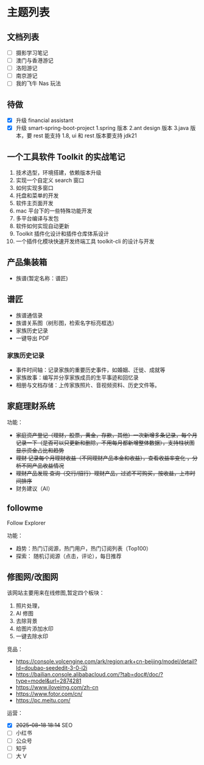# 主题列表

## 文档列表

-   [ ] 摄影学习笔记
-   [ ] 澳门与香港游记
-   [ ] 洛阳游记
-   [ ] 南京游记
-   [ ] 我的飞牛 Nas 玩法

## 待做

-   [x] 升级 financial assistant
-   [x] 升级 smart-spring-boot-project
        1.spring 版本
        2.ant design 版本
        3.java 版本，要 rest 能支持 1.8, ui 和 rest 版本要支持 jdk21

## 一个工具软件 Toolkit 的实战笔记

1. 技术选型，环境搭建，依赖版本升级
2. 实现一个自定义 search 窗口
3. 如何实现多窗口
4. 托盘和菜单的开发
5. 软件主页面开发
6. mac 平台下的一些特殊功能开发
7. 多平台编译与发包
8. 软件如何实现自动更新
9. Toolkit 插件化设计和插件仓库体系设计
10. 一个插件化模块快速开发终端工具 toolkit-cli 的设计与开发

## 产品集装箱

-   族谱(暂定名称：谱匠)

## 谱匠

-   族谱通信录
-   族谱关系图（树形图，检索名字标亮框选）
-   家族历史记录
-   一键导出 PDF

### 家族历史记录

-   事件时间轴：记录家族的重要历史事件，如婚姻、迁徙、成就等
-   家族故事：编写并分享家族成员的生平事迹和回忆录
-   相册与文档存储：上传家族照片、音视频资料、历史文件等。

## 家庭理财系统

功能：

-   ~~家庭资产登记（理财，股票，黄金，存款，其他）一次新增多条记录，每个月记录一下（是否可以只更新和删除，不用每月都新增整体数据），支持柱状图显示资金占比和趋势~~
-   ~~理财 记录每个月理财收益（不同理财产品本金和收益），查看收益率变化 ，分析不同产品收益情况~~
-   ~~理财产品发现 查询（交行/招行）理财产品，过滤不可购买，按收益，上市时间排序~~
-   财务建议（AI）

## followme

Follow Explorer

功能：

-   趋势：热门订阅源，热门用户，热门订阅列表（Top100）
-   探索： 随机订阅源（点击，评论），每日推荐

## 修图网/改图网

该网站主要用来在线修图,暂定四个板块：

1. 照片处理，
2. AI 修图
3. 去除背景
4. 给图片添加水印
5. 一键去除水印

竞品：

-   https://console.volcengine.com/ark/region:ark+cn-beijing/model/detail?Id=doubao-seededit-3-0-i2i
- https://bailian.console.alibabacloud.com/?tab=doc#/doc/?type=model&url=2874281
-   https://www.iloveimg.com/zh-cn
-   https://www.fotor.com/cn/
-   https://pc.meitu.com/

运营：

-   [x] ~~2025-08-18 18:14~~ SEO
-   [ ] 小红书
-   [ ] 公众号
-   [ ] 知乎
-   [ ] 大 V
